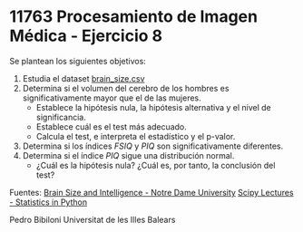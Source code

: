 # 11763 Procesamiento de Imagen Médica - Ejercicio 8

Se plantean los siguientes objetivos:

1. Estudia el dataset [brain_size.csv](https://www3.nd.edu/~busiforc/handouts/Data%20and%20Stories/correlation/Brain%20Size/brainsize.html)
2. Determina si el volumen del cerebro de los hombres es significativamente mayor que el de las mujeres.
    * Establece la hipótesis nula, la hipótesis alternativa y el nivel de significancia.
    * Establece cuál es el test más adecuado.
    * Calcula el test, e interpreta el estadístico y el p-valor.
3. Determina si los índices *FSIQ* y *PIQ* son significativamente diferentes.
3. Determina si el índice *PIQ* sigue una distribución normal.
    * ¿Cuál es la hipótesis nula? ¿Cuál es, por tanto, la conclusión del test?

Fuentes: 
[Brain Size and Intelligence - Notre Dame University](https://www3.nd.edu/~busiforc/handouts/Data%20and%20Stories/correlation/Brain%20Size/brainsize.html)
[Scipy Lectures - Statistics in Python](https://scipy-lectures.org/packages/statistics/index.html)

Pedro Bibiloni
Universitat de les Illes Balears
